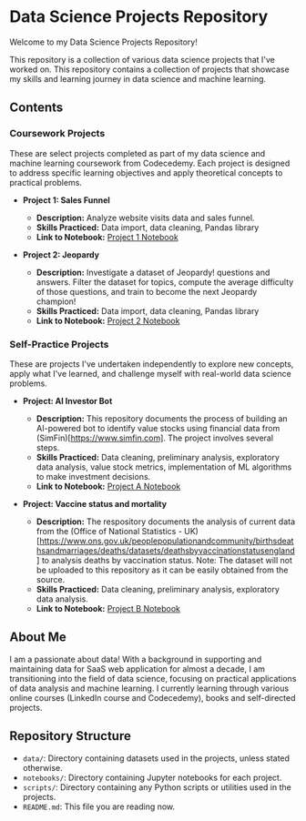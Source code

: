 # Data Science Projects Repository

Welcome to my Data Science Projects Repository! 

This repository is a collection of various data science projects that I've worked on. This repository contains a collection of projects that showcase my skills and learning journey in data science and machine learning. 

## Contents

### Coursework Projects

These are select projects completed as part of my data science and machine learning coursework from Codecedemy. Each project is designed to address specific learning objectives and apply theoretical concepts to practical problems.

- **Project 1: Sales Funnel**
  - **Description:** Analyze website visits data and sales funnel.
  - **Skills Practiced:** Data import, data cleaning, Pandas library
  - **Link to Notebook:** [Project 1 Notebook](link-to-notebook)

- **Project 2: Jeopardy**
  - **Description:** Investigate a dataset of Jeopardy! questions and answers. Filter the dataset for topics, compute the average difficulty of those questions, and train to become the next Jeopardy champion!
  - **Skills Practiced:** Data import, data cleaning, Pandas library
  - **Link to Notebook:** [Project 2 Notebook](link-to-notebook)

### Self-Practice Projects

These are projects I've undertaken independently to explore new concepts, apply what I've learned, and challenge myself with real-world data science problems.

- **Project: AI Investor Bot**
  - **Description:** This repository documents the process of building an AI-powered bot to identify value stocks using financial data from (SimFin)[https://www.simfin.com]. The project involves several steps.
  - **Skills Practiced:** Data cleaning, preliminary analysis, exploratory data analysis, value stock metrics, implementation of ML algorithms to make investment decisions.
  - **Link to Notebook:** [Project A Notebook](link-to-notebook)

- **Project: Vaccine status and mortality**
  - **Description:** The respository documents the analysis of current data from the (Office of National Statistics - UK)[https://www.ons.gov.uk/peoplepopulationandcommunity/birthsdeathsandmarriages/deaths/datasets/deathsbyvaccinationstatusengland] to analysis deaths by vaccination status. Note: The dataset will not be uploaded to this repository as it can be easily obtained from the source. 
  - **Skills Practiced:** Data cleaning, preliminary analysis, exploratory data analysis.
  - **Link to Notebook:** [Project B Notebook](link-to-notebook)

## About Me

I am a passionate about data! With a background in supporting and maintaining data for SaaS web application for almost a decade, I am transitioning into the field of data science, focusing on practical applications of data analysis and machine learning. I currently learning through various online courses (LinkedIn course and Codecedemy), books and self-directed projects.

## Repository Structure

- `data/`: Directory containing datasets used in the projects, unless stated otherwise.
- `notebooks/`: Directory containing Jupyter notebooks for each project.
- `scripts/`: Directory containing any Python scripts or utilities used in the projects.
- `README.md`: This file you are reading now.
